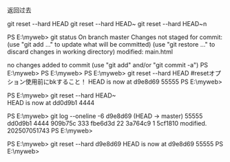 返回过去

git reset --hard HEAD
git reset --hard HEAD~
git reset --hard HEAD~n

PS E:\myweb> git status
On branch master
Changes not staged for commit:
  (use "git add <file>..." to update what will be committed)
  (use "git restore <file>..." to discard changes in working directory)
        modified:   main.html

no changes added to commit (use "git add" and/or "git commit -a")
PS E:\myweb> 
PS E:\myweb> 
PS E:\myweb> git reset --hard HEAD #resetオプション使用前にbkすること！
HEAD is now at d9e8d69 55555
PS E:\myweb> 

PS E:\myweb> git reset --hard HEAD~  
HEAD is now at dd0d9b1 4444

PS E:\myweb> git log --oneline -6
d9e8d69 (HEAD -> master) 55555
dd0d9b1 4444
909b75c 333
fbe6d3d 22
3a764c9 1
5cf1810 modified. 202507051743
PS E:\myweb> 

PS E:\myweb> git reset --hard d9e8d69
HEAD is now at d9e8d69 55555
PS E:\myweb> 